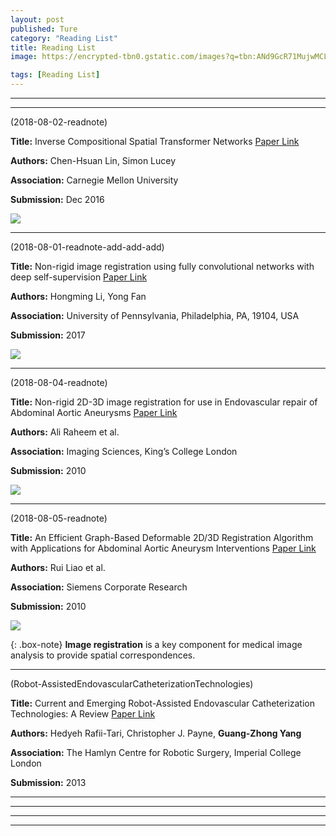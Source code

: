 ```yaml
---
layout: post
published: Ture
category: "Reading List"
title: Reading List
image: https://encrypted-tbn0.gstatic.com/images?q=tbn:ANd9GcR71MujwMCLYPpf4iEX891R74hYvmB3RcmC_Ea5O3qvoXE3tzfO

tags: [Reading List]
---
```



-------------------------------------------------------------------------------------------------------------



-------------------------------------------------------------------------------------------------------------

(2018-08-02-readnote)

**Title:** Inverse Compositional Spatial Transformer Networks [Paper Link](https://arxiv.org/abs/1612.03897)

**Authors:** Chen-Hsuan Lin, Simon Lucey

**Association:** Carnegie Mellon University

**Submission:** Dec 2016

![](https://ai2-s2-public.s3.amazonaws.com/figures/2017-08-08/89ac47c1628d89d10549068467671e8e4ff13115/5-Figure5-1.png)

-------------------------------------------------------------------------------------------------------------

(2018-08-01-readnote-add-add-add)

**Title:** Non-rigid image registration using fully convolutional networks with deep self-supervision [Paper Link](https://warwick.ac.uk/fac/sci/dcs/events/past/miua2010/proceedings/paper_32.pdf)

**Authors:** Hongming Li, Yong Fan

**Association:** University of Pennsylvania, Philadelphia, PA, 19104, USA

**Submission:** 2017

![](https://ai2-s2-public.s3.amazonaws.com/figures/2017-08-08/b99d31cd6cf75d36804a152d4d8f972b00c48478/3-Figure1-1.png)

-------------------------------------------------------------------------------------------------------------

(2018-08-04-readnote)


**Title:** Non-rigid 2D-3D image registration for use in Endovascular repair of Abdominal Aortic Aneurysms [Paper Link](https://warwick.ac.uk/fac/sci/dcs/events/past/miua2010/proceedings/paper_32.pdf)

**Authors:** Ali Raheem et al.

**Association:** Imaging Sciences, King’s College London

**Submission:** 2010

![](https://encrypted-tbn0.gstatic.com/images?q=tbn:ANd9GcTqBFfr8BmEclkwHkvrQUzH-9fNAIabff1fbIv4H5Zzd9l5Kmnh) 


-------------------------------------------------------------------------------------------------------------

(2018-08-05-readnote)

**Title:** An Efficient Graph-Based Deformable 2D/3D Registration Algorithm with Applications for Abdominal Aortic Aneurysm Interventions [Paper Link](https://link.springer.com/content/pdf/10.1007/978-3-642-15699-1_59.pdf)

**Authors:** Rui Liao et al.

**Association:** Siemens Corporate Research

**Submission:** 2010

![](https://www.researchgate.net/profile/Shun_Miao/publication/260349574/figure/fig6/AS:297266561732610@1447885279075/Graph-based-deformable-projection-to-volume-registration-for-AAA-stenting-source-98_Q320.jpg) 

{: .box-note}
**Image registration** is a key component for medical image analysis to provide spatial correspondences.

-------------------------------------------------------------------------------------------------------------


(Robot-AssistedEndovascularCatheterizationTechnologies)

**Title:** Current and Emerging Robot-Assisted Endovascular Catheterization Technologies: A Review [Paper Link](https://link.springer.com/content/pdf/10.1007%2Fs10439-013-0946-8.pdf)

**Authors:** Hedyeh Rafii-Tari, Christopher J. Payne, **Guang-Zhong Yang**

**Association:** The Hamlyn Centre for Robotic Surgery, Imperial College London

**Submission:** 2013


-------------------------------------------------------------------------------------------------------------




-------------------------------------------------------------------------------------------------------------



-------------------------------------------------------------------------------------------------------------




-------------------------------------------------------------------------------------------------------------
